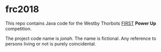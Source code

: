 # frc2018

This repo contains Java code for the Westby Thorbots [FIRST](https://firstinspires.org/robotics/frc) **Power Up** competition.

The project code name is *jonah*. The name is fictional. Any reference to persons living or not is purely coincidental.
